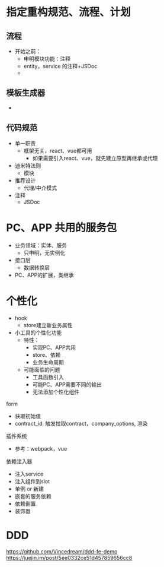# 指定重构规范、流程、计划
## 流程
- 开始之前：
  - 申明模块功能：注释
  - entity，service 的注释+JSDoc
  - 
## 模板生成器
- 

## 代码规范
- 单一职责
  - 框架无关，react、vue都可用
    - 如果需要引入react、vue，就先建立原型再继承或代理
- 迪米特法则
  - 模块
- 推荐设计
  - 代理/中介模式
- 注释
  - JSDoc

  


# PC、APP 共用的服务包
  - 业务领域：实体、服务
    - 只申明，无实例化
  - 接口层
    - 数据转换层
  - PC、APP的扩展，类继承
  

# 个性化
- hook
  - store建立新业务属性
- 小工具的个性化功能
  - 特性：
    - 实现PC、APP共用
    - store、依赖
    - 业务生命周期
  - 可能面临的问题
    - 工具函数引入
    - 可能PC、APP需要不同的输出
    - 无法添加个性化组件



form
  - 获取初始值
  - contract_id: 触发拉取contract，company_options, 渲染

插件系统
 - 参考：webpack，vue


依赖注入器
- 注入service
- 注入组件到slot
- 单例 or 新建
- 嵌套的服务依赖
- 依赖倒置
- 装饰器


# DDD
https://github.com/Vincedream/ddd-fe-demo
https://juejin.im/post/5ee0332ce51d457859656cc8
